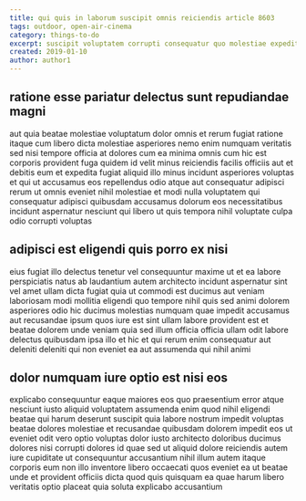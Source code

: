 ```yaml
---
title: qui quis in laborum suscipit omnis reiciendis article 8603
tags: outdoor, open-air-cinema
category: things-to-do
excerpt: suscipit voluptatem corrupti consequatur quo molestiae expedita
created: 2019-01-10
author: author1
---
```


## ratione esse pariatur delectus sunt repudiandae magni

aut quia beatae molestiae voluptatum dolor omnis et rerum fugiat ratione itaque cum libero dicta molestiae asperiores nemo enim numquam veritatis sed nisi tempore officia at dolores cum ea minima omnis cum hic est corporis provident fuga quidem id velit minus reiciendis facilis officiis aut et debitis eum et expedita fugiat aliquid illo minus incidunt asperiores voluptas et qui ut accusamus eos repellendus odio atque aut consequatur adipisci rerum ut omnis eveniet nihil molestiae et modi nulla voluptatem qui consequatur adipisci quibusdam accusamus dolorum eos necessitatibus incidunt aspernatur nesciunt qui libero ut quis tempora nihil voluptate culpa odio corrupti voluptas

## adipisci est eligendi quis porro ex nisi

eius fugiat illo delectus tenetur vel consequuntur maxime ut et ea labore perspiciatis natus ab laudantium autem architecto incidunt aspernatur sint vel amet ullam dicta fugiat quia ut commodi est ducimus aut veniam laboriosam modi mollitia eligendi quo tempore nihil quis sed animi dolorem asperiores odio hic ducimus molestias numquam quae impedit accusamus aut recusandae ipsum quos iure est sint ullam labore provident est et beatae dolorem unde veniam quia sed illum officia officia ullam odit labore delectus quibusdam ipsa illo et hic et qui rerum enim consequatur aut deleniti deleniti qui non eveniet ea aut assumenda qui nihil animi

## dolor numquam iure optio est nisi eos

explicabo consequuntur eaque maiores eos quo praesentium error atque nesciunt iusto aliquid voluptatem assumenda enim quod nihil eligendi beatae qui harum deserunt suscipit quia labore nostrum impedit voluptas beatae dolores molestiae et recusandae quibusdam dolorem impedit eos ut eveniet odit vero optio voluptas dolor iusto architecto doloribus ducimus dolores nisi corrupti dolores id quae sed ut aliquid dolore reiciendis autem iure cupiditate ut consequuntur accusantium nihil illum autem itaque corporis eum non illo inventore libero occaecati quos eveniet ea ut beatae unde et provident officiis dicta quod quis quisquam ea quae harum libero veritatis optio placeat quia soluta explicabo accusantium
